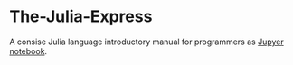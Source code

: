# The-Julia-Express
A consise Julia language introductory manual for programmers as [Jupyer notebook](https://github.com/bkamins/The-Julia-Express/blob/master/The%20Julia%20Express.ipynb).
